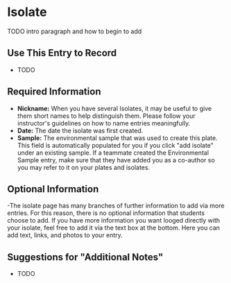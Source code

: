 # Isolate

TODO intro paragraph and how to begin to add

## Use This Entry to Record

- TODO

## Required Information

- **Nickname:** When you have several Isolates, it may be useful to give them short names to help distinguish them. Please follow your instructor's guidelines on how to name entries meaningfully. 
- **Date:** The date the isolate was first created.
- **Sample:** The environmental sample that was used to create this plate. This field is automatically populated for you if you click "add isolate" under an existing sample. If a teammate created the Environmental Sample entry, make sure that they have added you as a co-author so you may refer to it on your plates and isolates. 


## Optional Information

-The isolate page has many branches of further information to add via more entries. For this reason, there is no optional information that students choose to add. If you have more information you want looged directly with your isolate, feel free to add it via the text box at the bottom. Here you can add text, links, and photos to your entry. 

## Suggestions for "Additional Notes"

- TODO
